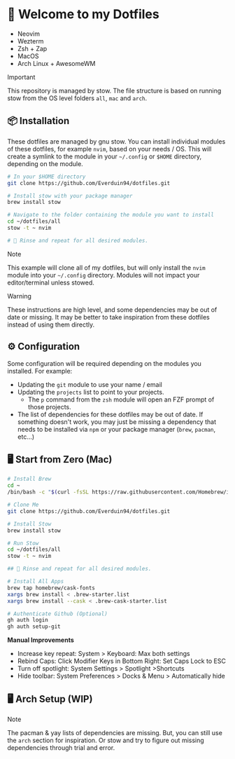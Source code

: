 # 👋 Welcome to my Dotfiles

- Neovim
- Wezterm
- Zsh + Zap
- MacOS
- Arch Linux + AwesomeWM

> [!IMPORTANT]
> This repository is managed by stow. The file structure is based on running stow from the OS level folders `all`, `mac` and `arch`.


## 📦 Installation

These dotfiles are managed by gnu stow. You can install individual modules of these dotfiles, for example `nvim`, based on your needs / OS. This will create a symlink to the module in your `~/.config` or `$HOME` directory, depending on the module.

```sh
# In your $HOME directory
git clone https://github.com/Everduin94/dotfiles.git

# Install stow with your package manager
brew install stow

# Navigate to the folder containing the module you want to install
cd ~/dotfiles/all
stow -t ~ nvim

# 🔄 Rinse and repeat for all desired modules.
```

> [!NOTE]
> This example will clone all of my dotfiles, but will only install the `nvim` module into your `~/.config` directory. Modules will not impact your editor/terminal unless stowed.

> [!WARNING]
> These instructions are high level, and some dependencies may be out of date or missing. It may be better to take inspiration from these dotfiles instead of using them directly.

## ⚙️ Configuration

Some configuration will be required depending on the modules you installed. For example:

- Updating the `git` module to use your name / email
- Updating the `projects` list to point to your projects.
  - The `p` command from the `zsh` module will open an FZF prompt of those projects.
- The list of dependencies for these dotfiles may be out of date. If something doesn't work, you may just be missing a dependency that needs to be installed via `npm` or your package manager (`brew`, `pacman`, etc...)

## 🖥️ Start from Zero (Mac)

```sh
# Install Brew
cd ~
/bin/bash -c "$(curl -fsSL https://raw.githubusercontent.com/Homebrew/install/HEAD/install.sh)"

# Clone Me
git clone https://github.com/Everduin94/dotfiles.git

# Install Stow
brew install stow

# Run Stow
cd ~/dotfiles/all
stow -t ~ nvim

## 🔄 Rinse and repeat for all desired modules.

# Install All Apps
brew tap homebrew/cask-fonts
xargs brew install < .brew-starter.list
xargs brew install --cask < .brew-cask-starter.list

# Authenticate Github (Optional)
gh auth login
gh auth setup-git
```


**Manual Improvements**
- Increase key repeat: System > Keyboard: Max both settings
- Rebind Caps: Click Modifier Keys in Bottom Right: Set Caps Lock to ESC
- Turn off spotlight: System Settings > Spotlight >Shortcuts
- Hide toolbar: System Preferences > Docks & Menu > Automatically hide

## 🖥️ Arch Setup (WIP)


> [!NOTE]
> The pacman & yay lists of dependencies are missing. But, you can still use the `arch` section for inspiration. Or stow and try to figure out missing dependencies through trial and error.
